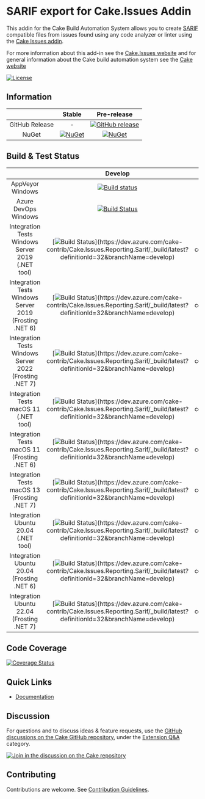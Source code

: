# SARIF export for Cake.Issues Addin

This addin for the Cake Build Automation System allows you to create [SARIF](https://sarifweb.azurewebsites.net/) compatible
files from issues found using any code analyzer or linter using the [Cake Issues addin](https://github.com/cake-contrib/Cake.Issues).

For more information about this add-in see the [Cake.Issues website](https://cakeissues.net)
and for general information about the Cake build automation system see the [Cake website](http://cakebuild.net)

[![License](http://img.shields.io/:license-mit-blue.svg)](https://github.com/cake-contrib/Cake.Issues.Reporting.Sarif/blob/feature/build/LICENSE)

## Information

| | Stable | Pre-release |
|:--:|:--:|:--:|
|GitHub Release|-|[![GitHub release](https://img.shields.io/github/release/cake-contrib/Cake.Issues.Reporting.Sarif.svg)](https://github.com/cake-contrib/Cake.Issues.Reporting.Sarif/releases/latest)|
|NuGet|[![NuGet](https://img.shields.io/nuget/v/Cake.Issues.Reporting.Sarif.svg)](https://www.nuget.org/packages/Cake.Issues.Reporting.Sarif)|[![NuGet](https://img.shields.io/nuget/vpre/Cake.Issues.Reporting.Sarif.svg)](https://www.nuget.org/packages/Cake.Issues.Reporting.Sarif)|

## Build & Test Status

| | Develop | Master |
|:--:|:--:|:--:|
|AppVeyor Windows|[![Build status](https://ci.appveyor.com/api/projects/status/a5t3j7p51r581jk0/branch/develop?svg=true)](https://ci.appveyor.com/project/cakecontrib/cake-issues-reporting-sarif/branch/develop)|[![Build status](https://ci.appveyor.com/api/projects/status/a5t3j7p51r581jk0/branch/master?svg=true)](https://ci.appveyor.com/project/cakecontrib/cake-issues-reporting-sarif/branch/master)|
|Azure DevOps Windows|[![Build Status](https://dev.azure.com/cake-contrib/Cake.Issues.Reporting.Sarif/_apis/build/status/cake-contrib.Cake.Issues.Reporting.Sarif?branchName=develop&jobName=Build)](https://dev.azure.com/cake-contrib/Cake.Issues.Reporting.Sarif/_build/latest?definitionId=32&branchName=develop)|[![Build Status](https://dev.azure.com/cake-contrib/Cake.Issues.Reporting.Sarif/_apis/build/status/cake-contrib.Cake.Issues.Reporting.Sarif?branchName=master&jobName=Build)](https://dev.azure.com/cake-contrib/Cake.Issues.Reporting.Sarif/_build/latest?definitionId=32&branchName=master)|
|Integration Tests Windows Server 2019 (.NET tool)|[![Build Status](https://dev.azure.com/cake-contrib/Cake.Issues.Reporting.Sarif/_apis/build/status/cake-contrib.Cake.Issues.Reporting.Sarif?branchName=develop&jobName=Integration%20Tests%20Windows%20Server%202019%20(.NET%20tool))](https://dev.azure.com/cake-contrib/Cake.Issues.Reporting.Sarif/_build/latest?definitionId=32&branchName=develop)|[![Build Status](https://dev.azure.com/cake-contrib/Cake.Issues.Reporting.Sarif/_apis/build/status/cake-contrib.Cake.Issues.Reporting.Sarif?branchName=master&jobName=Integration%20Tests%20Windows%20Server%202019%20(.NET%20tool))](https://dev.azure.com/cake-contrib/Cake.Issues.Reporting.Sarif/_build/latest?definitionId=32&branchName=master)|
|Integration Tests Windows Server 2019 (Frosting .NET 6)|[![Build Status](https://dev.azure.com/cake-contrib/Cake.Issues.Reporting.Sarif/_apis/build/status/cake-contrib.Cake.Issues.Reporting.Sarif?branchName=develop&jobName=Integration%20Tests%20Windows%20Server%202019%20(Frosting%20.NET%206))](https://dev.azure.com/cake-contrib/Cake.Issues.Reporting.Sarif/_build/latest?definitionId=32&branchName=develop)|[![Build Status](https://dev.azure.com/cake-contrib/Cake.Issues.Reporting.Sarif/_apis/build/status/cake-contrib.Cake.Issues.Reporting.Sarif?branchName=master&jobName=Integration%20Tests%20Windows%20Server%202019%20(Frosting%20.NET%206))](https://dev.azure.com/cake-contrib/Cake.Issues.Reporting.Sarif/_build/latest?definitionId=32&branchName=master)|
|Integration Tests Windows Server 2022 (Frosting .NET 7)|[![Build Status](https://dev.azure.com/cake-contrib/Cake.Issues.Reporting.Sarif/_apis/build/status/cake-contrib.Cake.Issues.Reporting.Sarif?branchName=develop&jobName=Integration%20Tests%20Windows%20Server%202022%20(Frosting%20.NET%207))](https://dev.azure.com/cake-contrib/Cake.Issues.Reporting.Sarif/_build/latest?definitionId=32&branchName=develop)|[![Build Status](https://dev.azure.com/cake-contrib/Cake.Issues.Reporting.Sarif/_apis/build/status/cake-contrib.Cake.Issues.Reporting.Sarif?branchName=master&jobName=Integration%20Tests%20Windows%20Server%202022%20(Frosting%20.NET%207))](https://dev.azure.com/cake-contrib/Cake.Issues.Reporting.Sarif/_build/latest?definitionId=32&branchName=master)|
|Integration Tests macOS 11 (.NET tool)|[![Build Status](https://dev.azure.com/cake-contrib/Cake.Issues.Reporting.Sarif/_apis/build/status/cake-contrib.Cake.Issues.Reporting.Sarif?branchName=develop&jobName=Integration%20Tests%20macOS%2011%20(.NET%20tool))](https://dev.azure.com/cake-contrib/Cake.Issues.Reporting.Sarif/_build/latest?definitionId=32&branchName=develop)|[![Build Status](https://dev.azure.com/cake-contrib/Cake.Issues.Reporting.Sarif/_apis/build/status/cake-contrib.Cake.Issues.Reporting.Sarif?branchName=master&jobName=Integration%20Tests%20macOS%2011%20(.NET%20tool))](https://dev.azure.com/cake-contrib/Cake.Issues.Reporting.Sarif/_build/latest?definitionId=32&branchName=master)|
|Integration Tests macOS 11 (Frosting .NET 6)|[![Build Status](https://dev.azure.com/cake-contrib/Cake.Issues.Reporting.Sarif/_apis/build/status/cake-contrib.Cake.Issues.Reporting.Sarif?branchName=develop&jobName=Integration%20Tests%20macOS%2011%20(Frosting%20.NET%206))](https://dev.azure.com/cake-contrib/Cake.Issues.Reporting.Sarif/_build/latest?definitionId=32&branchName=develop)|[![Build Status](https://dev.azure.com/cake-contrib/Cake.Issues.Reporting.Sarif/_apis/build/status/cake-contrib.Cake.Issues.Reporting.Sarif?branchName=master&jobName=Integration%20Tests%20macOS%2011%20(Frosting%20.NET%206))](https://dev.azure.com/cake-contrib/Cake.Issues.Reporting.Sarif/_build/latest?definitionId=32&branchName=master)|
|Integration Tests macOS 13 (Frosting .NET 7)|[![Build Status](https://dev.azure.com/cake-contrib/Cake.Issues.Reporting.Sarif/_apis/build/status/cake-contrib.Cake.Issues.Reporting.Sarif?branchName=develop&jobName=Integration%20Tests%20macOS%2013%20(Frosting%20.NET%207))](https://dev.azure.com/cake-contrib/Cake.Issues.Reporting.Sarif/_build/latest?definitionId=32&branchName=develop)|[![Build Status](https://dev.azure.com/cake-contrib/Cake.Issues.Reporting.Sarif/_apis/build/status/cake-contrib.Cake.Issues.Reporting.Sarif?branchName=master&jobName=Integration%20Tests%20macOS%2013%20(Frosting%20.NET%207))](https://dev.azure.com/cake-contrib/Cake.Issues.Reporting.Sarif/_build/latest?definitionId=32&branchName=master)|
|Integration Ubuntu 20.04 (.NET tool)|[![Build Status](https://dev.azure.com/cake-contrib/Cake.Issues.Reporting.Sarif/_apis/build/status/cake-contrib.Cake.Issues.Reporting.Sarif?branchName=develop&jobName=Integration%20Tests%20Ubuntu%2020.04%20(.NET%20tool))](https://dev.azure.com/cake-contrib/Cake.Issues.Reporting.Sarif/_build/latest?definitionId=32&branchName=develop)|[![Build Status](https://dev.azure.com/cake-contrib/Cake.Issues.Reporting.Sarif/_apis/build/status/cake-contrib.Cake.Issues.Reporting.Sarif?branchName=master&jobName=Integration%20Tests%20Ubuntu%2020.04%20(.NET%20tool))](https://dev.azure.com/cake-contrib/Cake.Issues.Reporting.Sarif/_build/latest?definitionId=32&branchName=master)|
|Integration Ubuntu 20.04 (Frosting .NET 6)|[![Build Status](https://dev.azure.com/cake-contrib/Cake.Issues.Reporting.Sarif/_apis/build/status/cake-contrib.Cake.Issues.Reporting.Sarif?branchName=develop&jobName=Integration%20Tests%20Ubuntu%2020.04%20(Frosting%20.NET%206))](https://dev.azure.com/cake-contrib/Cake.Issues.Reporting.Sarif/_build/latest?definitionId=32&branchName=develop)|[![Build Status](https://dev.azure.com/cake-contrib/Cake.Issues.Reporting.Sarif/_apis/build/status/cake-contrib.Cake.Issues.Reporting.Sarif?branchName=master&jobName=Integration%20Tests%20Ubuntu%2020.04%20(Frosting%20.NET%206))](https://dev.azure.com/cake-contrib/Cake.Issues.Reporting.Sarif/_build/latest?definitionId=32&branchName=master)|
|Integration Ubuntu 22.04 (Frosting .NET 7)|[![Build Status](https://dev.azure.com/cake-contrib/Cake.Issues.Reporting.Sarif/_apis/build/status/cake-contrib.Cake.Issues.Reporting.Sarif?branchName=develop&jobName=Integration%20Tests%20Ubuntu%2022.04%20(Frosting%20.NET%207))](https://dev.azure.com/cake-contrib/Cake.Issues.Reporting.Sarif/_build/latest?definitionId=32&branchName=develop)|[![Build Status](https://dev.azure.com/cake-contrib/Cake.Issues.Reporting.Sarif/_apis/build/status/cake-contrib.Cake.Issues.Reporting.Sarif?branchName=master&jobName=Integration%20Tests%20Ubuntu%2022.04%20(Frosting%20.NET%207))](https://dev.azure.com/cake-contrib/Cake.Issues.Reporting.Sarif/_build/latest?definitionId=32&branchName=master)|

## Code Coverage

[![Coverage Status](https://coveralls.io/repos/github/cake-contrib/Cake.Issues.Reporting.Sarif/badge.svg?branch=develop)](https://coveralls.io/github/cake-contrib/Cake.Issues.Reporting.Sarif?branch=develop)

## Quick Links

- [Documentation](https://cakeissues.net)

## Discussion

For questions and to discuss ideas & feature requests, use the [GitHub discussions on the Cake GitHub repository](https://github.com/cake-build/cake/discussions), under the [Extension Q&A](https://github.com/cake-build/cake/discussions/categories/extension-q-a) category.

[![Join in the discussion on the Cake repository](https://img.shields.io/badge/GitHub-Discussions-green?logo=github)](https://github.com/cake-build/cake/discussions)

## Contributing

Contributions are welcome. See [Contribution Guidelines](CONTRIBUTING.md).